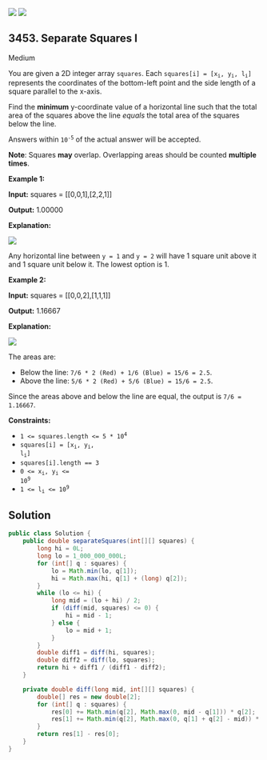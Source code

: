[![](https://img.shields.io/github/stars/javadev/LeetCode-in-Java?label=Stars&style=flat-square)](https://github.com/javadev/LeetCode-in-Java)
[![](https://img.shields.io/github/forks/javadev/LeetCode-in-Java?label=Fork%20me%20on%20GitHub%20&style=flat-square)](https://github.com/javadev/LeetCode-in-Java/fork)

## 3453\. Separate Squares I

Medium

You are given a 2D integer array `squares`. Each <code>squares[i] = [x<sub>i</sub>, y<sub>i</sub>, l<sub>i</sub>]</code> represents the coordinates of the bottom-left point and the side length of a square parallel to the x-axis.

Find the **minimum** y-coordinate value of a horizontal line such that the total area of the squares above the line _equals_ the total area of the squares below the line.

Answers within <code>10<sup>-5</sup></code> of the actual answer will be accepted.

**Note**: Squares **may** overlap. Overlapping areas should be counted **multiple times**.

**Example 1:**

**Input:** squares = \[\[0,0,1],[2,2,1]]

**Output:** 1.00000

**Explanation:**

![](https://assets.leetcode.com/uploads/2025/01/06/4062example1drawio.png)

Any horizontal line between `y = 1` and `y = 2` will have 1 square unit above it and 1 square unit below it. The lowest option is 1.

**Example 2:**

**Input:** squares = \[\[0,0,2],[1,1,1]]

**Output:** 1.16667

**Explanation:**

![](https://assets.leetcode.com/uploads/2025/01/15/4062example2drawio.png)

The areas are:

*   Below the line: `7/6 * 2 (Red) + 1/6 (Blue) = 15/6 = 2.5`.
*   Above the line: `5/6 * 2 (Red) + 5/6 (Blue) = 15/6 = 2.5`.

Since the areas above and below the line are equal, the output is `7/6 = 1.16667`.

**Constraints:**

*   <code>1 <= squares.length <= 5 * 10<sup>4</sup></code>
*   <code>squares[i] = [x<sub>i</sub>, y<sub>i</sub>, l<sub>i</sub>]</code>
*   `squares[i].length == 3`
*   <code>0 <= x<sub>i</sub>, y<sub>i</sub> <= 10<sup>9</sup></code>
*   <code>1 <= l<sub>i</sub> <= 10<sup>9</sup></code>

## Solution

```java
public class Solution {
    public double separateSquares(int[][] squares) {
        long hi = 0L;
        long lo = 1_000_000_000L;
        for (int[] q : squares) {
            lo = Math.min(lo, q[1]);
            hi = Math.max(hi, q[1] + (long) q[2]);
        }
        while (lo <= hi) {
            long mid = (lo + hi) / 2;
            if (diff(mid, squares) <= 0) {
                hi = mid - 1;
            } else {
                lo = mid + 1;
            }
        }
        double diff1 = diff(hi, squares);
        double diff2 = diff(lo, squares);
        return hi + diff1 / (diff1 - diff2);
    }

    private double diff(long mid, int[][] squares) {
        double[] res = new double[2];
        for (int[] q : squares) {
            res[0] += Math.min(q[2], Math.max(0, mid - q[1])) * q[2];
            res[1] += Math.min(q[2], Math.max(0, q[1] + q[2] - mid)) * q[2];
        }
        return res[1] - res[0];
    }
}
```